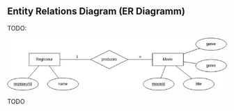 ## Entity Relations Diagram (ER Diagramm)

TODO:

![Beispielbild](../../assets/images/er-diagram.drawio.png)

TODO